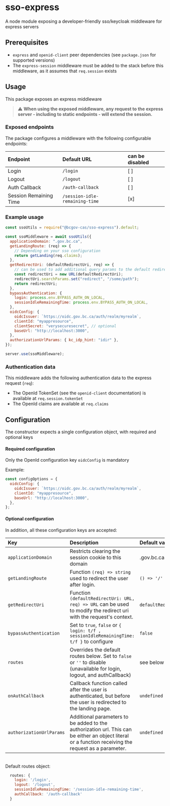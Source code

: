 # sso-express

A node module exposing a developer-friendly sso/keycloak middleware for express servers

## Prerequisites

- `express` and `openid-client` peer dependencies (see `package.json` for supported versions)
- The `express-session` middleware must be added to the stack before this middleware, as it assumes that `req.session` exists

## Usage

This package exposes an express middleware

> :warning: **When using the exposed middleware, any request to the express server - including to static endpoints - will extend the session.**

### Exposed endpoints

The package configures a middleware with the following configurable endpoints:

| Endpoint               | Default URL                    | can be disabled |
| :--------------------- | :----------------------------- | :-------------- |
| Login                  | `/login`                       | [ ]             |
| Logout                 | `/logout`                      | [ ]             |
| Auth Callback          | `/auth-callback`               | [ ]             |
| Session Remaining Time | `/session-idle-remaining-time` | [x]             |

### Example usage

```javascript
const ssoUtils = require("@bcgov-cas/sso-express").default;

const ssoMiddleware = await ssoUtils({
  applicationDomain: ".gov.bc.ca",
  getLandingRoute: (req) => {
    // Depending on your sso configuration
    return getLanding(req.claims);
  },
  getRedirectUri: (defaultRedirectUri, req) => {
    // can be used to add additional query params to the default redirect uri:
    const redirectUri = new URL(defaultRedirectUri);
    redirectUri.searchParams.set("redirect", "/some/path");
    return redirectUri;
  },
  bypassAuthentication: {
    login: process.env.BYPASS_AUTH_ON_LOCAL,
    sessionIdleRemainingTime: process.env.BYPASS_AUTH_ON_LOCAL,
  },
  oidcConfig: {
    oidcIssuer: `https://oidc.gov.bc.ca/auth/realm/myrealm`,
    clientId: "myappresource",
    clientSecret: "verysecuresecret", // optional
    baseUrl: "http://localhost:3000",
  },
  authorizationUrlParams: { kc_idp_hint: "idir" },
});

server.use(ssoMiddleware);
```

### Authentication data

This middleware adds the following authentication data to the express request (`req`):

- The OpenId TokenSet (see the `openid-client` documentation) is available at `req.session.tokenSet`
- The OpenId claims are available at `req.claims`

## Configuration

The constructor expects a single configuration object, with required and optional keys

#### Required configuration

Only the OpenId configuration key `oidcConfig` is mandatory

Example:

```javascript
const configOptions = {
  oidcConfig: {
    oidcIssuer: `https://oidc.gov.bc.ca/auth/realm/myrealm`,
    clientId: "myappresource",
    baseUrl: "http://localhost:3000",
  },
};
```

#### Optional configuration

In addition, all these configuration keys are accepted:

| Key                      | Description                                                                                                                                          | Default value        |
| :----------------------- | :--------------------------------------------------------------------------------------------------------------------------------------------------- | :------------------- |
| `applicationDomain`      | Restricts clearing the session cookie to this domain                                                                                                 | .gov.bc.ca           |
| `getLandingRoute`        | Function `(req) => string` used to redirect the user after login.                                                                                    | `() => '/'`          |
| `getRedirectUri`         | Function `(defaultRedirectUri: URL, req) => URL` can be used to modify the redirect uri with the request's context.                                  | `defaultRedirectUri` |
| `bypassAuthentication`   | Set to `true`, `false` or `{ login: t/f , sessionIdleRemainingTime: t/f }` to configure                                                              | `false`              |
| `routes`                 | Overrides the default routes below. Set to `false` or `''` to disable (unavailable for login, logout, and authCallback)                              | see below            |
| `onAuthCallback`         | Callback function called after the user is authenticated, but before the user is redirected to the landing page.                                     | `undefined `         |
| `authorizationUrlParams` | Additional parameters to be added to the authorization url. This can be either an object literal or a function receiving the request as a parameter. | `undefined `         |

<br />
Default routes object:

```javascript
  routes: {
    login: '/login',
    logout: '/logout',
    sessionIdleRemainingTime: '/session-idle-remaining-time',
    authCallback: '/auth-callback'
  }
```
